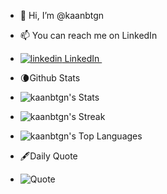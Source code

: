 - 👋 Hi, I’m @kaanbtgn
- 📫 You can reach me on LinkedIn
- <a href="https://www.linkedin.com/in/kaanbtgn" rel="nofollow noreferrer">
    <img src="https://i.sstatic.net/gVE0j.png" alt="linkedin"> LinkedIn
  </a> &nbsp; 
- 🌘Github Stats

  
- ![kaanbtgn's Stats](https://github-readme-stats.vercel.app/api?username=kaanbtgn&theme=cobalt&show_icons=true&hide_border=true&count_private=true)
- ![kaanbtgn's Streak](https://github-readme-streak-stats.herokuapp.com/?user=kaanbtgn&theme=dracula&hide_border=true)
- ![kaanbtgn's Top Languages](https://github-readme-stats.vercel.app/api/top-langs/?username=kaanbtgn&theme=tokyonight&show_icons=true&hide_border=true&layout=compact)
  
- 🖋️Daily Quote
  
- ![Quote](https://github-readme-quotes-bay.vercel.app/quote?theme=dracula&layout=socrates&font=Redressed)
<!---
kaanbtgn/kaanbtgn is a ✨ special ✨ repository because its `README.md` (this file) appears on your GitHub profile.
You can click the Preview link to take a look at your changes.
--->

